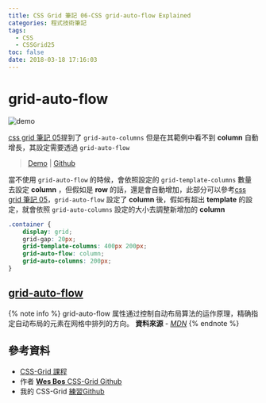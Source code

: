 ```yaml
---
title: CSS Grid 筆記 06-CSS grid-auto-flow Explained
categories: 程式技術筆記
tags:
  - CSS
  - CSSGrid25
toc: false
date: 2018-03-18 17:16:03
---
```


# grid-auto-flow

![demo](https://lh3.googleusercontent.com/iwsSPtRAQ5CoBhFu5uWENGaIjyJSRHWH4gP2JVuEWgbK_F95noA-rk-loJbEgzZtfSsHi25gYCxvxh1fugUpFkyDJ-LW_GQqNnBj39saVAwsaVwIfqw5BtA5Bb3v2g1a99jH7kPJABqb0zq1N1fDaC1C6mNPsZOUbuOspFgBcYJCvuyS_DOvfzCtNdHjyu-UnBkIaLl72o6aXLXY5v0Z1TW2hXz0nTBjqjiLPEqcFKe32DsJCeqBvoYJiXf1OByMt0amPTxa3r_hP27IXEYlVOnLd1ZxnefILFmh2GiQLa4RQDxl5Fnlvb-IfxhhEM0o3LpLQHDwcUW9Ht7N_2zzZph4KEnwB0y2aVKNlhuChm1VJtK2D1qNK8T_j--XvhF0mO9qIFQAD5EmUPggTyxjXScyhGRgDW56JRL_M0VwsDFses75wPTQH4mmvQSo1Y7smzpgXCyw7ND6PvG5q0pO9-npj_5QSgfJkwSzfHbxbIt_UvMui2iSnRyjOKpK1LwDOv4wUzwWf-0PmfbQ7uuEOqnnAwI96COsBM3IBNSF3-idy9grK2dkmEdcuuZB1TehICY9VswzPZ2TWxG-ekl-z7Yaa0_IDaSqVcIzj9gYUvdByoBeZTGOg9HzQiQCjLwDVlaZCZTtn8WNW1Ah7ztg6cI6AdQlSBcV=w1841-h854-no)

[css grid 筆記 05](https://shunnien.github.io/2018/03/18/css-grid-05/)提到了 `grid-auto-columns` 但是在其範例中看不到 **column** 自動增長，其設定需要透過 `grid-auto-flow`
<!-- more -->

> [Demo](https://shunnien.github.io/css-grid25day/day_06/index.html) | [Github](https://github.com/shunnien/css-grid25day)

當不使用 `grid-auto-flow` 的時候，會依照設定的 `grid-template-columns` 數量去設定 **column** ，但假如是 **row** 的話，還是會自動增加，此部分可以參考[css grid 筆記 05](https://shunnien.github.io/2018/03/18/css-grid-05/)，`grid-auto-flow` 設定了 **column** 後，假如有超出 **template** 的設定，就會依照 `grid-auto-columns` 設定的大小去調整新增加的 **column**

``` css
.container {
    display: grid;
    grid-gap: 20px;
    grid-template-columns: 400px 200px;
    grid-auto-flow: column;
    grid-auto-columns: 200px;
}
```

## [grid-auto-flow][1]

{% note info %}
grid-auto-flow 属性通过控制自动布局算法的运作原理，精确指定自动布局的元素在网格中排列的方向。
**資料來源** - [*MDN*](https://developer.mozilla.org/en-US/docs/Web/CSS/grid-auto-flow)
{% endnote %}

## 參考資料

- [CSS-Grid 課程](https://cssgrid.io/)
- 作者 [**Wes Bos** CSS-Grid Github](https://github.com/wesbos/css-grid)
- 我的 CSS-Grid [練習Github](https://github.com/shunnien/css-grid25day)

[1]: https://developer.mozilla.org/en-US/docs/Web/CSS/grid-auto-flow